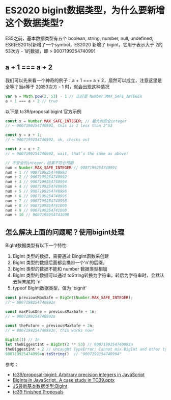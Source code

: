 
# ES2020 bigint数据类型，为什么要新增这个数据类型?

ES5之前，基本数据类型有五个 boolean, string, number, null, undefined, ES6(ES2015)新增了一个symbol，ES2020 新增了 bigint，它用于表示大于 2的53次方 - 1的数据，即 > 9007199254740991

## a + 1 === a + 2
我们可以先来看一个神奇的例子：a + 1 === a + 2，居然可以成立，注意这里是全等？当a等于 2的53次方 - 1 时，就会出现这种情况
```js
var a = Math.pow(2, 53) - 1 // 正好是 Number.MAX_SAFE_INTEGER
a + 1 === a + 2 // true
```

以下是 tc39/proposal bigint 官方示例

```js
const x = Number.MAX_SAFE_INTEGER; // 最大的安全integer
// ↪ 9007199254740991, this is 1 less than 2^53

const y = x + 1;  
// ↪ 9007199254740992, ok, checks out

const z = x + 2
// ↪ 9007199254740992, wait, that’s the same as above!

// 不安全的integer，结果不符合预期
num = Number.MAX_SAFE_INTEGER // 9007199254740991
num + 1 // 9007199254740992
num + 2 // 9007199254740992
num + 3 // 9007199254740994
num + 4 // 9007199254740996
num + 5 // 9007199254740996
num + 6 // 9007199254740996
num + 7 // 9007199254740998
num + 8 // 9007199254741000
num + 9 // 9007199254741000
num + 10 // 9007199254741000
```

## 怎么解决上面的问题呢？使用bigint处理
BigInt数据类型有以下一个特性:
1. BigInt 类型的数据，需要通过 BingInt函数来创建
2. BigInt 类型的数据后面都会携带一个'n'的后缀，
3. BigInt 类型的数据不能和 number 数据类型相加
4. BigInt 类型的数据可以通过 toString转换为字符串，转后为字符串时，会默认去掉末尾的 'n'
5. typeof BigInt数据类型，值为 'bignit'

```js
const previousMaxSafe = BigInt(Number.MAX_SAFE_INTEGER);
// ↪ 9007199254740991n

const maxPlusOne = previousMaxSafe + 1n;
// ↪ 9007199254740992n
 
const theFuture = previousMaxSafe + 2n;
// ↪ 9007199254740993n, this works now!

BigInt(1) // 1n
let theBiggestInt = BigInt(2 ** 53) // 9007199254740992n
theBiggestInt + 2 // Uncaught TypeError: Cannot mix BigInt and other types, use explicit conversions
9007199254740994n.toString()  // "9007199254740994"
```

参考：
- [tc39/proposal-bigint: Arbitrary precision integers in JavaScript](https://github.com/tc39/proposal-bigint)
- [BigInts in JavaScript_ A case study in TC39.pptx](https://www.yuque.com/guoqzuo/csm14e/mig1pq)
- [JS最新基本数据类型:BigInt](https://segmentfault.com/a/1190000019912017?utm_source=tag-newest)
- [tc39 Finished Proposals](https://github.com/tc39/proposals/blob/master/finished-proposals.md)
